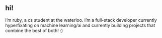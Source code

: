 ## hi!
i’m ruby, a cs student at the waterloo. i’m a full-stack developer currently hyperfixating on machine learning/ai and currently building projects that combine the best of both! :)
